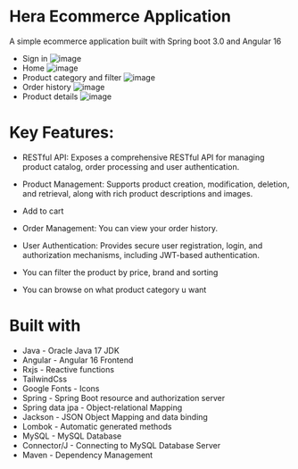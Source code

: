 # Hera Ecommerce Application
A simple ecommerce application built with Spring boot 3.0 and Angular 16

- Sign in
![image](https://github.com/aaronbujatin/be-hera/assets/94673180/10f56b54-fa6a-4de9-8c1d-61fdb7930e9b)
- Home
![image](https://github.com/aaronbujatin/be-hera/assets/94673180/2821e9ee-ced4-4262-b8d3-f2f0c84f1b42)
- Product category and filter
![image](https://github.com/aaronbujatin/be-hera/assets/94673180/7bb07fdd-a1ad-4af2-aa2d-8a2c19f23621)
- Order history
![image](https://github.com/aaronbujatin/be-hera/assets/94673180/8a188e8f-3aec-4eb1-85b5-c088a29c2b21)
- Product details
![image](https://github.com/aaronbujatin/be-hera/assets/94673180/97a2e594-5ffc-4f8c-bcd5-90b0f59f4925)






# Key Features:

- RESTful API: Exposes a comprehensive RESTful API for managing product catalog, order processing and user authentication.

- Product Management: Supports product creation, modification, deletion, and retrieval, along with rich product descriptions and images.

- Add to cart 

- Order Management: You can view your order history.

- User Authentication: Provides secure user registration, login, and authorization mechanisms, including JWT-based authentication.

- You can filter the product by price, brand and sorting
  
- You can browse on what product category u want

# Built with
- Java - Oracle Java 17 JDK
- Angular - Angular 16 Frontend
- Rxjs - Reactive functions
- TailwindCss
- Google Fonts - Icons
- Spring - Spring Boot resource and authorization server
- Spring data jpa - Object-relational Mapping
- Jackson - JSON Object Mapping and data binding
- Lombok - Automatic generated methods
- MySQL - MySQL Database
- Connector/J - Connecting to MySQL Database Server
- Maven - Dependency Management

  
